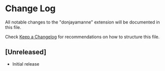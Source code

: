 # Change Log

All notable changes to the "donjayamanne" extension will be documented in this file.

Check [Keep a Changelog](http://keepachangelog.com/) for recommendations on how to structure this file.

## [Unreleased]

- Initial release